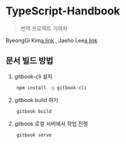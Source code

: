 # TypeScript-Handbook

> 번역 프로젝트 기여자

ByeongGi Kim[a link](https://github.com/orgs/TypeScriptKR/people/ByeongGi) , Jaeho Lee[a link](https://github.com/minichicken) 

## 문서 빌드 방법 
1. gitbook-cli 설치

```bash
    npm install -g gitbook-cli
```

2. gitbook build 하기 

```bash
    gitbook build
```
2. gitbook  로컬 서버에서 작업 진행 

```bash
    gitbook serve
```
